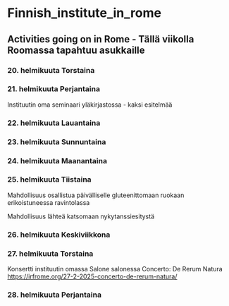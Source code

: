 # Finnish_institute_in_rome
## Activities going on in Rome - Tällä viikolla Roomassa tapahtuu asukkaille

### 20. helmikuuta Torstaina

### 21. helmikuuta Perjantaina

Instituutin oma seminaari yläkirjastossa - kaksi esitelmää

### 22. helmikuuta Lauantaina

### 23. helmikuuta Sunnuntaina

### 24. helmikuuta Maanantaina

### 25. helmikuuta Tiistaina

Mahdollisuus osallistua päivälliselle gluteenittomaan ruokaan erikoistuneessa ravintolassa

Mahdollisuus lähteä katsomaan nykytanssiesitystä

### 26. helmikuuta Keskiviikkona


### 27. helmikuuta Torstaina

Konsertti instituutin omassa Salone salonessa
Concerto: De Rerum Natura
https://irfrome.org/27-2-2025-concerto-de-rerum-natura/

### 28. helmikuuta Perjantaina
